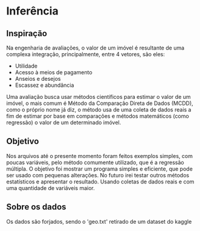 # Inferência
## Inspiração
Na engenharia de avaliações, o valor de um imóvel é resultante de uma complexa integração, principalmente, entre 4 vetores, são eles:
- Utilidade
- Acesso à meios de pagamento
- Anseios e desejos
- Escassez e abundância

Uma avaliação busca usar métodos científicos para estimar o valor de um imóvel, o mais comum é Método da Comparação Direta de Dados (MCDD), como o próprio nome já diz, o método usa de uma coleta de dados reais a fim de estimar por base em comparações e métodos matemáticos (como regressão) o valor de um determinado imóvel. 

## Objetivo
Nos arquivos até o presente momento foram feitos exemplos simples, com poucas variáveis, pelo método comumente utilizado, que é a regressão múltipla.
O objetivo foi mostrar um programa simples e eficiente, que pode ser usado com pequenas alterações. 
No futuro irei testar outros métodos estatísticos e apresentar o resultado. Usando coletas de dados reais e com uma quantidade de variáveis maior.

## Sobre os dados
Os dados são forjados, sendo o 'geo.txt' retirado de um dataset do kaggle
